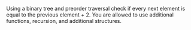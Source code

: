 Using a binary tree and preorder traversal check if every next element is equal to the previous element + 2. You are allowed to use additional functions, recursion, and additional structures.
